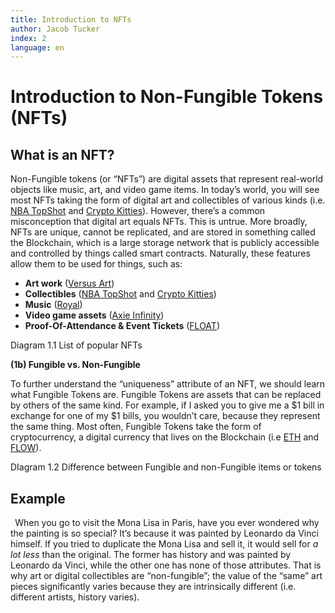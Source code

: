 ```yaml
---
title: Introduction to NFTs
author: Jacob Tucker
index: 2
language: en
---
```


# Introduction to Non-Fungible Tokens (NFTs)

## What is an NFT?

Non-Fungible tokens (or “NFTs”) are digital assets that represent real-world objects like music, art, and video game items. In today’s world, you will see most NFTs taking the form of digital art and collectibles of various kinds (i.e. [NBA TopShot](https://nbatopshot.com/) and [Crypto Kitties](https://www.cryptokitties.co/)). However, there’s a common misconception that digital art equals NFTs. This is untrue. More broadly, NFTs are unique, cannot be replicated, and are stored in something called the Blockchain, which is a large storage network that is publicly accessible and controlled by things called smart contracts. Naturally, these features allow them to be used for things, such as:

- **Art work** ([Versus Art](https://www.versus.auction/))
- **Collectibles** ([NBA TopShot](https://nbatopshot.com/) and [Crypto Kitties](https://www.cryptokitties.co/))
- **Music** ([Royal](https://royal.io/))
- **Video game assets** ([Axie Infinity](https://axieinfinity.com/))
- **Proof-Of-Attendance & Event Tickets** ([FLOAT](https://floats.city))

Diagram 1.1 List of popular NFTs

**(1b) Fungible vs. Non-Fungible**

To further understand the “uniqueness” attribute of an NFT, we should learn what Fungible Tokens are. Fungible Tokens are assets that can be replaced by others of the same kind. For example, if I asked you to give me a $1 bill in exchange for one of my $1 bills, you wouldn’t care, because they represent the same thing. Most often, Fungible Tokens take the form of cryptocurrency, a digital currency that lives on the Blockchain (i.e [ETH](https://www.coindesk.com/price/ethereum/) and [FLOW](https://coinmarketcap.com/currencies/flow/)).

DIagram 1.2 Difference between Fungible and non-Fungible items or tokens

## Example

` `When you go to visit the Mona Lisa in Paris, have you ever wondered why the painting is so special? It’s because it was painted by Leonardo da Vinci himself. If you tried to duplicate the Mona Lisa and sell it, it would sell for _a lot less_ than the original. The former has history and was painted by Leonardo da Vinci, while the other one has none of those attributes. That is why art or digital collectibles are “non-fungible”; the value of the “same” art pieces significantly varies because they are intrinsically different (i.e. different artists, history varies).
